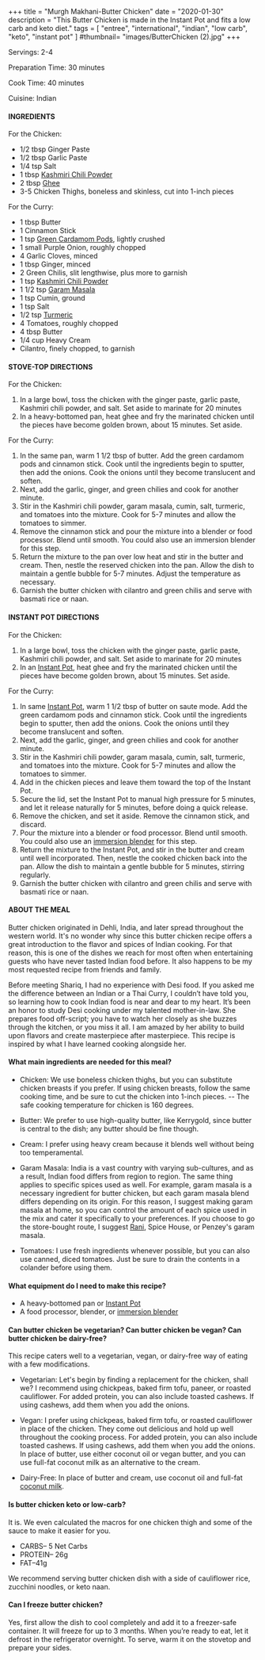 +++
title = "Murgh Makhani-Butter Chicken"
date = "2020-01-30"
description = "This Butter Chicken is made in the Instant Pot and fits a low carb and keto diet."
tags = [
    "entree",
    "international",
    "indian",
    "low carb",
    "keto",
    "instant pot"
]
#thumbnail= "images/ButterChicken (2).jpg"
+++

Servings: 2-4 <!--more-->

Preparation Time:  30 minutes 

Cook Time: 40 minutes 

Cuisine: Indian

#### INGREDIENTS 

For the Chicken: 

* 1/2 tbsp Ginger Paste
* 1/2 tbsp Garlic Paste
* 1/4 tsp Salt
* 1 tbsp [Kashmiri Chili Powder](https://amzn.to/3vopon1) 
* 2 tbsp [Ghee](https://amzn.to/3cyQ0ZN)
* 3-5 Chicken Thighs, boneless and skinless, cut into 1-inch pieces

For the Curry: 

* 1 tbsp Butter 
* 1 Cinnamon Stick
* 1 tsp [Green Cardamom Pods](https://amzn.to/3cHo6Lq), lightly crushed 
* 1 small Purple Onion, roughly chopped
* 4 Garlic Cloves, minced
* 1 tbsp Ginger, minced
* 2 Green Chilis, slit lengthwise, plus more to garnish
* 1 tsp [Kashmiri Chili Powder](https://amzn.to/3jP2lMC) 
* 1 1/2 tsp [Garam Masala](https://amzn.to/2QepzBi)
* 1 tsp Cumin, ground
* 1 tsp Salt
* 1/2 tsp [Turmeric](https://amzn.to/3vyvAZK)
* 4 Tomatoes, roughly chopped 
* 4 tbsp Butter 
* 1/4 cup Heavy Cream
* Cilantro, finely chopped, to garnish

#### STOVE-TOP DIRECTIONS 

For the Chicken: 

1. In a large bowl, toss the chicken with the ginger paste, garlic paste, Kashmiri chili powder, and salt. Set aside to marinate for 20 minutes
2. In a heavy-bottomed pan, heat ghee and fry the marinated chicken until the pieces have become golden brown, about 15 minutes. Set aside. 

For the Curry: 

1. In the same pan, warm 1 1/2 tbsp of butter. Add the green cardamom pods and cinnamon stick. Cook until the ingredients begin to sputter, then add the onions. Cook the onions until they become translucent and soften. 
2. Next, add the garlic, ginger, and green chilies and cook for another minute.
3. Stir in the Kashmiri chili powder, garam masala, cumin, salt, turmeric, and tomatoes into the mixture. Cook for 5-7 minutes and allow the tomatoes to simmer. 
4. Remove the cinnamon stick and pour the mixture into a blender or food processor. Blend until smooth. You could also use an immersion blender for this step.  
5. Return the mixture to the pan over low heat and stir in the butter and cream. Then, nestle the reserved chicken into the pan. Allow the dish to maintain a gentle bubble for 5-7 minutes. Adjust the temperature as necessary. 
6. Garnish the butter chicken with cilantro and green chilis and serve with basmati rice or naan.

#### INSTANT POT DIRECTIONS

For the Chicken: 

1. In a large bowl, toss the chicken with the ginger paste, garlic paste, Kashmiri chili powder, and salt. Set aside to marinate for 20 minutes
2. In an [Instant Pot](https://amzn.to/2OCQYfN), heat ghee and fry the marinated chicken until the pieces have become golden brown, about 15 minutes. Set aside. 

For the Curry: 

1. In same [Instant Pot](https://amzn.to/2OCQYfN), warm 1 1/2 tbsp of butter on saute mode. Add the green cardamom pods and cinnamon stick. Cook until the ingredients begin to sputter, then add the onions. Cook the onions until they become translucent and soften. 
2. Next, add the garlic, ginger, and green chilies and cook for another minute.
3. Stir in the Kashmiri chili powder, garam masala, cumin, salt, turmeric, and tomatoes into the mixture. Cook for 5-7 minutes and allow the tomatoes to simmer. 
4. Add in the chicken pieces and leave them toward the top of the Instant Pot. 
5. Secure the lid, set the Instant Pot to manual high pressure for 5 minutes, and let it release naturally for 5 minutes, before doing a quick release. 
6. Remove the chicken, and set it aside. Remove the cinnamon stick, and discard. 
7. Pour the mixture into a blender or food processor. Blend until smooth. You could also use an [immersion blender](https://amzn.to/30O0Ndo) for this step. 
8. Return the mixture to the Instant Pot, and stir in the butter and cream until well incorporated. Then, nestle the cooked chicken back into the pan. Allow the dish to maintain a gentle bubble for 5 minutes, stirring regularly.
9. Garnish the butter chicken with cilantro and green chilis and serve with basmati rice or naan.

#### ABOUT THE MEAL

Butter chicken originated in Dehli, India, and later spread throughout the western world. It's no wonder why since this butter chicken recipe offers a great introduction to the flavor and spices of Indian cooking. For that reason, this is one of the dishes we reach for most often when entertaining guests who have never tasted Indian food before. It also happens to be my most requested recipe from friends and family. 

Before meeting Shariq, I had no experience with Desi food. If you asked me the difference between an Indian or a Thai Curry, I couldn’t have told you, so learning how to cook Indian food is near and dear to my heart. It’s been an honor to study Desi cooking under my talented mother-in-law. She prepares food off-script; you have to watch her closely as she buzzes through the kitchen, or you miss it all. I am amazed by her ability to build upon flavors and create masterpiece after masterpiece. This recipe is inspired by what I have learned cooking alongside her.

#### What main ingredients are needed for this meal?

* Chicken: We use boneless chicken thighs, but you can substitute chicken breasts if you prefer. If using chicken breasts, follow the same cooking time, and be sure to cut the chicken into 1-inch pieces. 
-- The safe cooking temperature for chicken is 160 degrees. 

* Butter: We prefer to use high-quality butter, like Kerrygold, since butter is central to the dish; any butter should be fine though. 

* Cream: I prefer using heavy cream because it blends well without being too temperamental. 

* Garam Masala: India is a vast country with varying sub-cultures, and as a result, Indian food differs from region to region. The same thing applies to specific spices used as well. For example, garam masala is a necessary ingredient for butter chicken, but each garam masala blend differs depending on its origin. For this reason, I suggest making garam masala at home, so you can control the amount of each spice used in the mix and cater it specifically to your preferences. If you choose to go the store-bought route, I suggest [Rani](https://amzn.to/3eqFSFa), Spice House, or Penzey's garam masala. 

* Tomatoes: I use fresh ingredients whenever possible, but you can also use canned, diced tomatoes. Just be sure to drain the contents in a colander before using them. 

#### What equipment do I need to make this recipe?

* A heavy-bottomed pan or [Instant Pot](https://amzn.to/2Qb5T1j)
* A food processor, blender, or [immersion blender](https://amzn.to/30O0Ndo)

#### Can butter chicken be vegetarian? Can butter chicken be vegan? Can butter chicken be dairy-free? 

This recipe caters well to a vegetarian, vegan, or dairy-free way of eating with a few modifications. 

* Vegetarian: Let's begin by finding a replacement for the chicken, shall we? I recommend using chickpeas, baked firm tofu, paneer, or roasted cauliflower. For added protein, you can also include toasted cashews. If using cashews, add them when you add the onions.

* Vegan: I prefer using chickpeas, baked firm tofu, or roasted cauliflower in place of the chicken. They come out delicious and hold up well throughout the cooking process. For added protein, you can also include toasted cashews. If using cashews, add them when you add the onions. In place of butter, use either coconut oil or vegan butter, and you can use full-fat coconut milk as an alternative to the cream.

* Dairy-Free: In place of butter and cream, use coconut oil and full-fat [coconut milk](https://amzn.to/2ODAyDS).  

#### Is butter chicken keto or low-carb?

It is. We even calculated the macros for one chicken thigh and some of the sauce to make it easier for you.  

* CARBS– 5 Net Carbs
* PROTEIN– 26g
* FAT–41g

 We recommend serving butter chicken dish with a side of cauliflower rice, zucchini noodles, or keto naan. 

#### Can I freeze butter chicken?

Yes, first allow the dish to cool completely and add it to a freezer-safe container. It will freeze for up to 3 months. When you’re ready to eat, let it defrost in the refrigerator overnight. To serve, warm it on the stovetop and prepare your sides.
